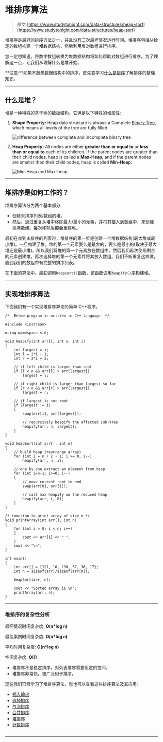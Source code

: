 # 堆排序算法

> 原文:[https://www.studytonight.com/data-structures/heap-sort](https://www.studytonight.com/data-structures/heap-sort)

堆排序是最好的排序方法之一，并且没有二次最坏情况运行时间。堆排序包括从给定的数组构建一个**堆**数据结构，然后利用堆对数组进行排序。

您一定想知道，将数字数组转换为堆数据结构将如何帮助对数组进行排序。为了理解这一点，让我们从理解什么是堆开始。

**注意:**如果不熟悉数据结构中的排序，首先要学习[什么是排序](introduction-to-sorting)了解排序的基础知识。

* * *

## 什么是堆？

堆是一种特殊的基于树的数据结构，它满足以下特殊的堆属性:

1.  **Shape Property:** Heap data structure is always a Complete [Binary Tree](introduction-to-binary-trees), which means all levels of the tree are fully filled.

    ![difference between complete and incomplete binary tree](../Images/5123c5f5a132b4b4b6166f12c307b90f.png)

2.  **Heap Property:** All nodes are either **greater than or equal to** or **less than or equal to** each of its children. If the parent nodes are greater than their child nodes, heap is called a **Max-Heap**, and if the parent nodes are smaller than their child nodes, heap is called **Min-Heap**.

    ![Min-Heap and Max-heap](../Images/d142794c275ce16e08977ec3c41986b4.png)

* * *

## 堆排序是如何工作的？

堆排序算法分为两个基本部分:

*   创建未排序列表/数组的堆。
*   然后，通过重复从堆中移除最大/最小的元素，并将其插入到数组中，来创建排序数组。每次移除后都会重建堆。

最初在收到未排序的列表时，堆排序的第一步是创建一个堆数据结构(最大堆或最小堆)。一旦构建了堆，堆的第一个元素要么是最大的，要么是最小的(取决于最大堆还是最小堆)，所以我们将堆的第一个元素放在数组中。然后我们再次使用剩余的元素创建堆，再次选择堆的第一个元素并将其放入数组。我们不断重复这样做，直到我们的数组中有完整的排序列表。

在下面的算法中，最初调用`heapsort()`函数，该函数调用`heapify()`来构建堆。

* * *

## 实现堆排序算法

下面我们有一个实现堆排序算法的简单 C++程序。

```
/*  Below program is written in C++ language  */

#include <iostream>

using namespace std;

void heapify(int arr[], int n, int i)
{
    int largest = i;
    int l = 2*i + 1;
    int r = 2*i + 2;

    // if left child is larger than root
    if (l < n && arr[l] > arr[largest])
        largest = l;

    // if right child is larger than largest so far
    if (r < n && arr[r] > arr[largest])
        largest = r;

    // if largest is not root
    if (largest != i)
    {
        swap(arr[i], arr[largest]);

        // recursively heapify the affected sub-tree
        heapify(arr, n, largest);
    }
}

void heapSort(int arr[], int n)
{
    // build heap (rearrange array)
    for (int i = n / 2 - 1; i >= 0; i--)
        heapify(arr, n, i);

    // one by one extract an element from heap
    for (int i=n-1; i>=0; i--)
    {
        // move current root to end
        swap(arr[0], arr[i]);

        // call max heapify on the reduced heap
        heapify(arr, i, 0);
    }
}

/* function to print array of size n */
void printArray(int arr[], int n)
{
    for (int i = 0; i < n; i++)
    {
        cout << arr[i] << " ";
    }
    cout << "\n";
}

int main()
{
    int arr[] = {121, 10, 130, 57, 36, 17};
    int n = sizeof(arr)/sizeof(arr[0]);

    heapSort(arr, n);

    cout << "Sorted array is \n";
    printArray(arr, n);
}
```

* * *

### 堆排序的复杂性分析

最坏情况时间复杂度: **O(n*log n)**

最佳案例时间复杂度: **O(n*log n)**

平均时间复杂度: **O(n*log n)**

空间复杂度: **O(1)**

*   堆排序不是稳定排序，对列表排序需要恒定的空间。
*   堆排序非常快，被广泛用于排序。

现在我们已经学习了堆排序算法，您也可以查看这些排序算法及其应用:

*   [插入输出](insertion-sorting)
*   [选择排序](selection-sorting)
*   [气泡排序](bubble-sort)
*   [合并排序](merge-sort)
*   [堆排序](heap-sort)
*   [计数排序](counting-sort)

* * *

* * *